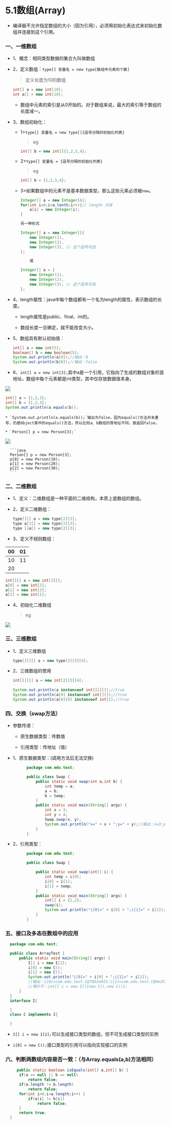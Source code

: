 # 5.1数组(Array)

* 编译器不允许指定数组的大小（因为引用），必须用初始化表达式来初始化数组并连接到这个引用。

### 一、一维数组
* 1、概念：相同类型数据的集合九叫做数组

* 2、定义数组：`type[] 变量名 = new type[数组中元素的个数] `

  >定义长度为10的数组
  ```java
  int[] a = new int[10]; 
  int a[] = new int[10];
  ```
  
  * 数组中元素的索引是从0开始的。对于数组来说，最大的索引等于数组的长度减一。
  
* 3、数组初始化：

  * 1>`type[] 变量名 = new type[]{逗号分隔的初始化列表}`
  
    >eg
    ```java
    int[] b = new int[]{1,2,3,4};
    ```
  
  * 2>`type[] 变量名 = {逗号分隔的初始化列表}`
  
    >eg
    ```java 
    int[] b = {1,2,3,4};
    ```

  * 3>如果数组中的元素不是基本数据类型，那么这些元素必须被`new`。
  
    ```java
    Integer[] a = new Integer[6];
    for(int i=0;i<a.lenth;i++){// length 只读
    	a[i] = new Integer(i);
    }
	
	另一种形式
	
    Integer[] a = new Integer[]{
    	new Integer(1),
    	new Integer(2),
    	new Integer(3), // 这个逗号可选
    };
    
    	或
    
    Integer[] a = {
    	new Integer(1),
    	new Integer(2),
    	new Integer(3), // 这个逗号可选
    };
    ```




* 4、length属性：java中每个数组都有一个名为length的属性，表示数组的长度。

  * length属性是public、final、int的。
  
  * 数组长度一旦确定，就不能改变大小。
 
* 5、数组具有默认初始值：
  ```java
  int[] a = new int[5];
  boolean[] b = new boolean[5];
  System.out.println(a[0]);//输出：0
  System.out.println(b[0]);//输出：false
  ```
 
 * 6、`int[] a = new int[3];`其中a是一个引用，它指向了生成的数组对象的首地址，数组中每个元素都是int类型，其中仅存放数据值本身。
 
 ![](resources/数组1.png)

  ```java
  int[] a = {1,2,3};
  int[] b = {1,2,3};
  System.out.println(a.equals(b));
  ```

	* `System.out.println(a.equals(b));`输出为false，因为equals()方法并未重写，仍是Object类中的equals()方法，所以比较a、b数组的首地址不同，故返回false。
      
	* `Person[] p = new Person[3];`
 
![](resources/数组2.png)
 
	  ```java
	  Person[] p = new Person[3];
	  p[0] = new Person(10);
	  p[1] = new Person(20);
	  p[2] = new Person(30);
	  ```
          
### 二、二维数组

* 1、定义：二维数组是一种平面的二维结构，本质上是数组的数组。

* 2、定义二维数组：
  ```java
  type[][] a = new type[2][3];
  type a[][] = new type[2][3];
  type []a[] = new type[2][3];
  ``` 
* 3、定义不规则数组：

00  | 01 |
:-- |:-- |    
10  |11   |12
20   |

  ```java 
  int[][] a = new int[3][];
  a[0] = new int[2];
  a[1] = new int[3];
  a[2] = new int[1];
  ``` 
* 4、初始化二维数组

   >eg

![](resources/5-1.png)

 
### 三、三维数组

* 1、定义三维数组
  ```java
  type[][][] a = new type[2][3][4]; 
  ```
* 2、三维数组的使用
  ```java
  int[][][] a = new int[2][3][4];
		
  System.out.println(a instanceof int[][][]);//true
  System.out.println(a[0] instanceof int[][]);//true
  System.out.println(a[0][0] instanceof int[]);//true
  ```
### 四、交换（swap方法） 

* 参数传递：

    * 原生数据类型：传数值
    
    * 引用类型：传地址（值）
 
* 1、原生数据类型：(调用方法后无法交换) 
  ```java 
		package com.edu.test;

		public class Swap {
			public static void swap(int a,int b) {
				int temp = a;
				a = b;
				b = temp;
			}
			public static void main(String[] args) {
				int x = 3;
				int y = 4;
				Swap.swap(x, y);
				System.out.println("x=" + x + ";y=" + y);//输出：x=3;y=4
			}
		}
  ```
* 2、引用类型：
  ```java
		package com.edu.test;

		public class Swap {

			public static void swap(int[] i) {
				int temp = i[0];
				i[0] = i[1];
				i[1] = temp;
			}
			public static void main(String[] args) {
				int[] i = {1,2};
				swap(i);
				System.out.println("i[0]=" + i[0] + ";i[1]=" + i[1]);//输出：i[0]=2;i[1]=1
			} 
		} 
  ```
### 五、接口及多态在数组中的应用
  ```java
	package com.edu.test;

	public class ArrayTest {
		public static void main(String[] args) {
			I[] i = new I[2];
			i[0] = new C();
			i[1] = new C();
			System.out.println("i[0]=" + i[0] + ";i[1]=" + i[1]);
			//输出：i[0]=com.edu.test.C@7852e922;i[1]=com.edu.test.C@4e25154f
			//等价于：int[] i = new I[]{new C(),new C()};
		}
	}
	interface I{

	}
	class C implements I{

	}
  ```
* `I[] i = new I[2];`可以生成接口类型的数组，但不可生成接口类型的实例

* `i[0] = new C();`接口类型的引用可以指向实现接口的实例
 
### 六、判断两数组内容是否一致：（与Array.equals(a,b)方法相同）
  ```java
       public static boolean isEquals(int[] a,int[] b) {
		if(a == null || b == null)
			return false;
		if(a.length != b.length)
			return false;
		for(int i=0;i<a.length;i++) {
			if(a[i] != b[i])
				return false;
		}
		return true;
	}
  ```